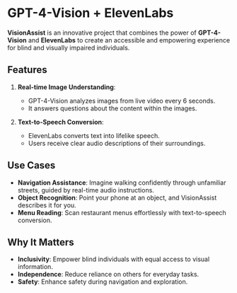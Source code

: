 # GPT-4-Vision + ElevenLabs

**VisionAssist** is an innovative project that combines the power of **GPT-4-Vision** and **ElevenLabs** to create an accessible and empowering experience for blind and visually impaired individuals.

## Features

1. **Real-time Image Understanding**:
   - GPT-4-Vision analyzes images from live video every 6 seconds.
   - It answers questions about the content within the images.

2. **Text-to-Speech Conversion**:
   - ElevenLabs converts text into lifelike speech.
   - Users receive clear audio descriptions of their surroundings.

## Use Cases

- **Navigation Assistance**: Imagine walking confidently through unfamiliar streets, guided by real-time audio instructions.
- **Object Recognition**: Point your phone at an object, and VisionAssist describes it for you.
- **Menu Reading**: Scan restaurant menus effortlessly with text-to-speech conversion.

## Why It Matters

- **Inclusivity**: Empower blind individuals with equal access to visual information.
- **Independence**: Reduce reliance on others for everyday tasks.
- **Safety**: Enhance safety during navigation and exploration.
